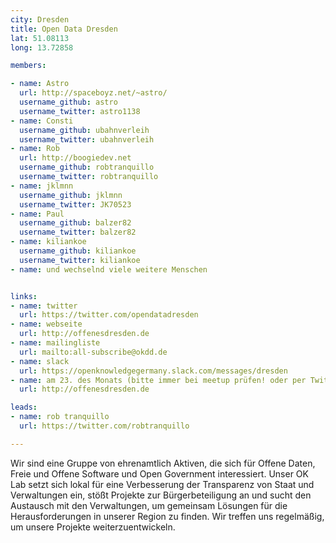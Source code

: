 ```yaml
---
city: Dresden
title: Open Data Dresden
lat: 51.08113
long: 13.72858

members:

- name: Astro
  url: http://spaceboyz.net/~astro/
  username_github: astro
  username_twitter: astro1138
- name: Consti
  username_github: ubahnverleih
  username_twitter: ubahnverleih
- name: Rob
  url: http://boogiedev.net
  username_github: robtranquillo
  username_twitter: robtranquillo
- name: jklmnn
  username_github: jklmnn
  username_twitter: JK70523
- name: Paul
  username_github: balzer82
  username_twitter: balzer82
- name: kiliankoe
  username_github: kiliankoe
  username_twitter: kiliankoe
- name: und wechselnd viele weitere Menschen


links:
- name: twitter
  url: https://twitter.com/opendatadresden
- name: webseite
  url: http://offenesdresden.de
- name: mailingliste
  url: mailto:all-subscribe@okdd.de
- name: slack
  url: https://openknowledgegermany.slack.com/messages/dresden
- name: am 23. des Monats (bitte immer bei meetup prüfen! oder per Twitter fragen)
  url: http://offenesdresden.de

leads:
- name: rob tranquillo
  url: https://twitter.com/robtranquillo

---
```


Wir sind eine Gruppe von ehrenamtlich Aktiven, die sich für Offene Daten, Freie und Offene Software und Open Government interessiert. Unser OK Lab setzt sich lokal für eine Verbesserung der Transparenz von Staat und Verwaltungen ein, stößt Projekte zur Bürgerbeteiligung an und sucht den Austausch mit den Verwaltungen, um gemeinsam Lösungen für die Herausforderungen in unserer Region zu finden. Wir treffen uns regelmäßig, um unsere Projekte weiterzuentwickeln.
